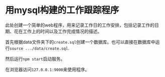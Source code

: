 # 用mysql构建的工作跟踪程序

此处创建一个简单的web程序，用来记录工作日的工作安排，包括记录工作的日期、花在工作上的时间以及工作完成情况的描述。

首先根据data文件夹下的`create.sql`创建一个数据库。也可以直接在数据库中运行`source .../data/create.sql`.

然后运行`npm start`启动服务。

在浏览器访问`127.0.0.1:9000`来使用程序。

